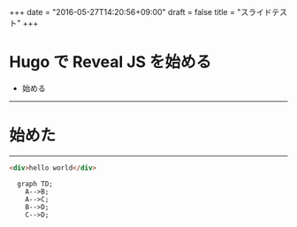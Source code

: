 +++
date = "2016-05-27T14:20:56+09:00"
draft = false
title = "スライドテスト"
+++

# Hugo で Reveal JS を始める

> > >

- 始める

---

# 始めた

---

```html
<div>hello world</div>
```

```mermaid
  graph TD;
    A-->B;
    A-->C;
    B-->D;
    C-->D;
```
